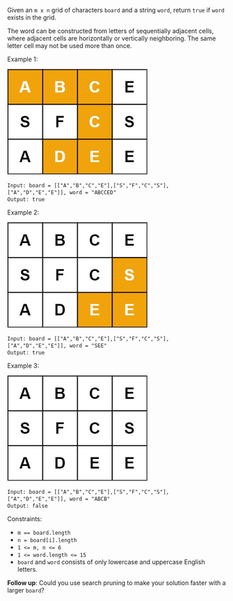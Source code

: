 Given an `m x n` grid of characters `board` and a string `word`, return `true` if `word` exists in the grid.

The word can be constructed from letters of sequentially adjacent cells, where adjacent cells are horizontally or vertically neighboring. The same letter cell may not be used more than once.

 

Example 1:

![word2](word2.jpeg)

```
Input: board = [["A","B","C","E"],["S","F","C","S"],["A","D","E","E"]], word = "ABCCED"
Output: true
```
Example 2:

![word-1](word-1.jpeg)
```
Input: board = [["A","B","C","E"],["S","F","C","S"],["A","D","E","E"]], word = "SEE"
Output: true
```

Example 3:

![word3](word3.jpeg)
```
Input: board = [["A","B","C","E"],["S","F","C","S"],["A","D","E","E"]], word = "ABCB"
Output: false
 ```

Constraints:

- `m == board.length`
- `n = board[i].length`
- `1 <= m, n <= 6`
- `1 <= word.length <= 15`
- `board` and `word` consists of only lowercase and uppercase English letters.
 

**Follow up**: Could you use search pruning to make your solution faster with a larger `board`?